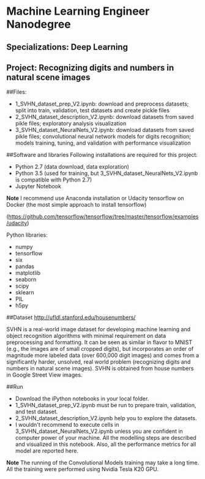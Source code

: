 # Machine Learning Engineer Nanodegree
## Specializations: Deep Learning
## Project: Recognizing digits and numbers in natural scene images

##Files:
-   1_SVHN_dataset_prep_V2.ipynb: download and preprocess datasets; split into train, validation, test datasets and create pickle files
-   2_SVHN_dataset_description_V2.ipynb: download datasets from saved pikle files; exploratory analysis visualization
-   3_SVHN_dataset_NeuralNets_V2.ipynb: download datasets from saved pikle files; convolutional neural network models for digits recognition; models training, tuning, and validation with performance visualization

##Software and libraries
Following installations are required for this project:
-   Python 2.7 (data download, data exploration)
-   Python 3.5 (used for training, but 3_SVHN_dataset_NeuralNets_V2.ipynb is compatible with Python 2.7)
-   Jupyter Notebook

**Note**
I recommend use Anaconda installation or Udacity tensorflow on Docker (the most simple approach to install tensorflow)

(https://github.com/tensorflow/tensorflow/tree/master/tensorflow/examples/udacity)

Python libraries:
-   numpy
-   tensorflow
-   six
-   pandas
-   matplotlib
-   seaborn
-   scipy
-   sklearn
-   PIL
-   h5py

##Dataset
http://ufldl.stanford.edu/housenumbers/

SVHN is a real-world image dataset for developing machine learning and object recognition algorithms with minimal requirement on data preprocessing and formatting. It can be seen as similar in flavor to MNIST (e.g., the images are of small cropped digits), but incorporates an order of magnitude more labeled data (over 600,000 digit images) and comes from a significantly harder, unsolved, real world problem (recognizing digits and numbers in natural scene images). SVHN is obtained from house numbers in Google Street View images.

##Run
-   Download the iPython notebooks in your local folder.
-   1_SVHN_dataset_prep_V2.ipynb must be run to prepare train, validation, and test dataset.
-   2_SVHN_dataset_description_V2.ipynb help you to explore the datasets. 
-   I wouldn't recommend to execute cells in 3_SVHN_dataset_NeuralNets_V2.ipynb unless you are confident in computer power of your machine. All the modelling steps are described and visualized in this notebook. Also, all the performance metrics for all model are reported here.

**Note**
The running of the Convolutional Models training may take a long time. All the training were performed using Nvidia Tesla K20 GPU.
